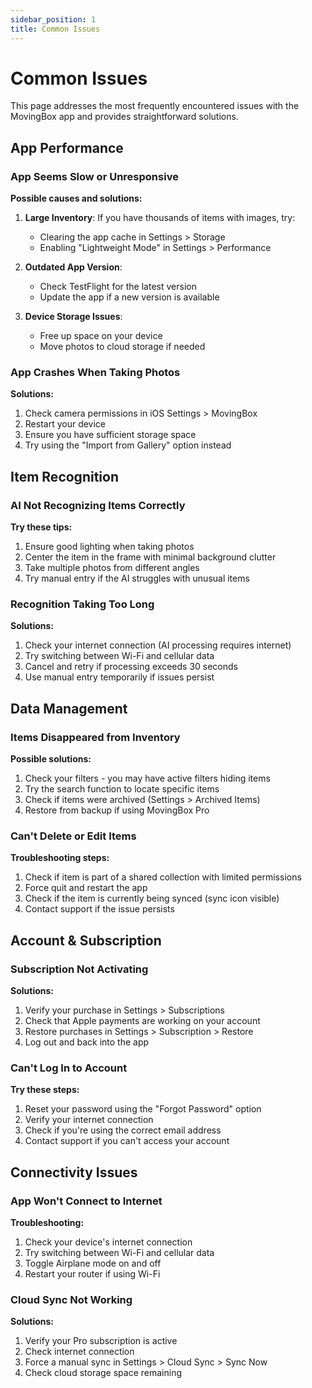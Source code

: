 ```yaml
---
sidebar_position: 1
title: Common Issues
---
```


# Common Issues

This page addresses the most frequently encountered issues with the MovingBox app and provides straightforward solutions.

## App Performance

### App Seems Slow or Unresponsive

**Possible causes and solutions:**

1. **Large Inventory**: If you have thousands of items with images, try:
   - Clearing the app cache in Settings > Storage
   - Enabling "Lightweight Mode" in Settings > Performance

2. **Outdated App Version**: 
   - Check TestFlight for the latest version
   - Update the app if a new version is available

3. **Device Storage Issues**:
   - Free up space on your device
   - Move photos to cloud storage if needed

### App Crashes When Taking Photos

**Solutions:**

1. Check camera permissions in iOS Settings > MovingBox
2. Restart your device
3. Ensure you have sufficient storage space
4. Try using the "Import from Gallery" option instead

## Item Recognition

### AI Not Recognizing Items Correctly

**Try these tips:**

1. Ensure good lighting when taking photos
2. Center the item in the frame with minimal background clutter
3. Take multiple photos from different angles
4. Try manual entry if the AI struggles with unusual items

### Recognition Taking Too Long

**Solutions:**

1. Check your internet connection (AI processing requires internet)
2. Try switching between Wi-Fi and cellular data
3. Cancel and retry if processing exceeds 30 seconds
4. Use manual entry temporarily if issues persist

## Data Management

### Items Disappeared from Inventory

**Possible solutions:**

1. Check your filters - you may have active filters hiding items
2. Try the search function to locate specific items
3. Check if items were archived (Settings > Archived Items)
4. Restore from backup if using MovingBox Pro

### Can't Delete or Edit Items

**Troubleshooting steps:**

1. Check if item is part of a shared collection with limited permissions
2. Force quit and restart the app
3. Check if the item is currently being synced (sync icon visible)
4. Contact support if the issue persists

## Account & Subscription

### Subscription Not Activating

**Solutions:**

1. Verify your purchase in Settings > Subscriptions
2. Check that Apple payments are working on your account
3. Restore purchases in Settings > Subscription > Restore
4. Log out and back into the app

### Can't Log In to Account

**Try these steps:**

1. Reset your password using the "Forgot Password" option
2. Verify your internet connection
3. Check if you're using the correct email address
4. Contact support if you can't access your account

## Connectivity Issues

### App Won't Connect to Internet

**Troubleshooting:**

1. Check your device's internet connection
2. Try switching between Wi-Fi and cellular data
3. Toggle Airplane mode on and off
4. Restart your router if using Wi-Fi

### Cloud Sync Not Working

**Solutions:**

1. Verify your Pro subscription is active
2. Check internet connection
3. Force a manual sync in Settings > Cloud Sync > Sync Now
4. Check cloud storage space remaining